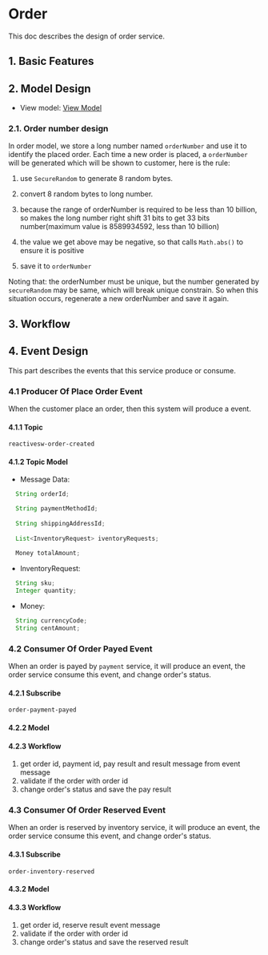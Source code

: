 # Order
This doc describes the design of order service.

## 1. Basic Features


## 2. Model Design
- View model: [View Model](./api.md)

### 2.1. Order number design
In order model, we store a long number named `orderNumber` and use it to
identify the placed order. Each time a new order is placed, a `orderNumber` will
be generated which will be shown to customer, here is the rule:

1. use `SecureRandom` to generate 8 random bytes.

2. convert 8 random bytes to long number.

3. because the range of orderNumber is required to be less than 10 billion, so
   makes the long number right shift 31 bits to get 33 bits number(maximum value
   is 8589934592, less than 10 billion)
   
4. the value we get above may be negative, so that calls `Math.abs()` to ensure
   it is positive

5.  save it to `orderNumber`

Noting that: the orderNumber must be unique, but the number generated by
`secureRandom` may be same, which will break unique constrain. So when this
situation occurs, regenerate a new orderNumber and save it again.

## 3. Workflow

## 4. Event Design
This part describes the events that this service produce or consume.

### 4.1 Producer Of Place Order Event
When the customer place an order, then this system will produce a event.

#### 4.1.1  Topic
`reactivesw-order-created`
#### 4.1.2 Topic Model
- Message Data:
```java
  String orderId;

  String paymentMethodId;
  
  String shippingAddressId;
  
  List<InventoryRequest> iventoryRequests;
  
  Money totalAmount;
```
- InventoryRequest:
```java
  String sku;
  Integer quantity;
```
- Money:
```java
  String currencyCode;
  String centAmount;
```


### 4.2 Consumer Of Order Payed Event
When an order is payed by `payment` service, it will produce an event, the order service consume this event, and change order's status.
#### 4.2.1 Subscribe
`order-payment-payed`
#### 4.2.2 Model

#### 4.2.3 Workflow
1. get order id, payment id, pay result and result message from event message
2. validate if the order with order id
3. change order's status and save the pay result

### 4.3 Consumer Of Order Reserved Event
When an order is reserved by inventory service, it will produce an event, the order service consume this event, and change order's status.
#### 4.3.1 Subscribe
`order-inventory-reserved`
#### 4.3.2 Model

#### 4.3.3 Workflow
1. get order id, reserve result event message
2. validate if the order with order id
3. change order's status and save the reserved result
